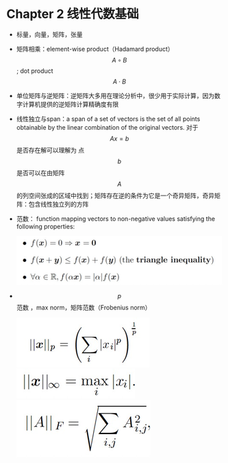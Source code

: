 <script type="text/javascript" src="http://cdn.mathjax.org/mathjax/latest/MathJax.js?config=default"></script>
# Chapter 2 线性代数基础

* 标量，向量，矩阵，张量
* 矩阵相乘：element-wise product（Hadamard product） $$A\circ B$$ ; dot product $$A\cdot B$$  
* 单位矩阵与逆矩阵：逆矩阵大多用在理论分析中，很少用于实际计算，因为数字计算机提供的逆矩阵计算精确度有限
* 线性独立与span：a span of a set of vectors is the set of all points obtainable by the linear combination of the original vectors. 对于 $$Ax=b$$ 是否存在解可以理解为 点$$b$$是否可以在由矩阵 $$A$$ 的列空间张成的区域中找到；矩阵存在逆的条件为它是一个奇异矩阵，奇异矩阵：包含线性独立列的方阵
* 范数： function mapping vectors to non-negative values satisfying the following properties:

  ![](.gitbook/assets/norm.png)

* $$p$$ 范数 ，max norm，矩阵范数（Frobenius norm）

  ![](.gitbook/assets/p-norm.jpg) ![](.gitbook/assets/max-norm.jpg) ![](.gitbook/assets/frobenius-norm.jpg)

